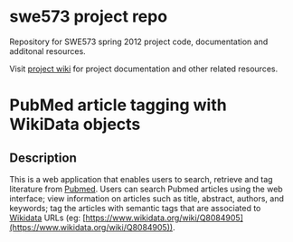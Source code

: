 # swe573 project repo

Repository for SWE573 spring 2012 project code, documentation and additonal resources.

Visit [project wiki](https://github.com/semihsolmaz/swe573/wiki) for project documentation and other related resources.

# PubMed article tagging with WikiData objects
## Description
This is a web application that enables users to search, retrieve and tag literature from [Pubmed](https://github.com/semihsolmaz/swe573/wiki/PubMed). Users can search Pubmed articles using the web interface; view information on articles such as title, abstract, authors, and keywords; tag the articles with semantic tags that are associated to [Wikidata](https://github.com/semihsolmaz/swe573/wiki/Wikidata) URLs (eg: [https://www.wikidata.org/wiki/Q8084905](https://www.wikidata.org/wiki/Q8084905)).
